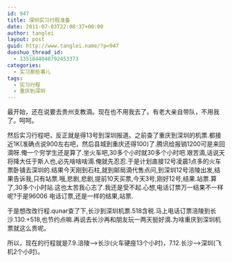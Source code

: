 ```yaml
---
id: 947
title: 深圳实习行程准备
date: 2011-07-03T22:08:37+00:00
author: tanglei
layout: post
guid: http://www.tanglei.name/?p=947
duoshuo_thread_id:
  - 1351844048792453373
categories:
  - 实习那些事儿
tags:
  - 实习行程
  - 重庆到深圳
---
```

最开始，还在说要去贵州支教滴。现在也不用我去了。有老大亲自带队，不用我了。呵呵。

然后实习行程吧，反正就是得13号到深圳报道。之前查了重庆到深圳的机票.都接近1K(准确点说900左右吧，然后县城到重庆还得100)了.腾讯给报销1200可是来回滴呀.俺一个穷学生还是算了.坐火车吧,30多个小时就30多个小时吧.艰苦滴,话说天将降大任于斯人也,必先啥啥啥滴.俺就先忍忍.于是计划直接12号凌晨1点多的火车票卧铺去深圳的.结果今天刚到石柱,就到邮局滴代售点问,到深圳12号涪陵出发,结果告诉我,只有站票.哦,悲剧,悲剧,提前10天买票,今天3号,刚好12号,结果.站票.算了,30多个小时站.这也太苦我心志了.我还是受不起.心想,电话订票万一结果不一样呢?于是96006 电话订票,还是一样的结果,站票.

于是想改改行程.qunar查了下,长沙到深圳机票.518含税.马上电话订票涪陵到长沙.130.+518,也节约点嘛.再说去长沙再和朋友玩一两天挺好滴.为啥重庆到深圳机票就这么贵呢。

所以，现在的行程就是7.9.涪陵—>长沙(火车硬座13个小时)，7.12.长沙—>深圳(飞机2个小时)。

&nbsp;
